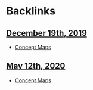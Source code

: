 
# Backlinks
## [December 19th, 2019](<December 19th, 2019.md>)
- [Concept Maps](<Concept Maps.md>)

## [May 12th, 2020](<May 12th, 2020.md>)
- [Concept Maps](<Concept Maps.md>)

